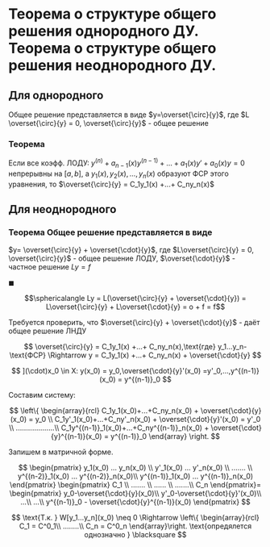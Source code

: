 # Теорема о структуре общего решения однородного ДУ. Теорема о структуре общего решения неоднородного ДУ.

## Для однородного

Общее решение представляется в виде 
$y=\overset{\circ}{y}$, где $L \overset{\circ}{y} = 0, \overset{\circ}{y}$ - общее
решение

### Теорема

Если все коэфф. ЛОДУ: $y^{(n)} + a_{n-1}(x)y^{(n-1)} +...+a_1(x)y' + a_0(x)y = 0$
непрерывны на $[a,b]$, а $y_1(x),y_2(x),...,y_n(x)$ образуют ФСР этого уравнения,
то $\overset{\circ}{y} = C_1y_1(x) +...+ C_ny_n(x)$

## Для неоднородного

### Теорема Общее решение представляется в виде 

$y= \overset{\circ}{y} + \overset{\cdot}{y}$, где $L\overset{\circ}{y} = 0, \overset{\circ}{y}$ - общее решение ЛОДУ,  $\overset{\cdot}{y}$ - частное
решение $Ly = f$

$\blacksquare$

$$\sphericalangle Ly = L(\overset{\circ}{y} + \overset{\cdot}{y}) = L\overset{\circ}{y} + L\overset{\cdot}{y} = o + f = f$$

Требуется проверить, что  $\overset{\circ}{y} + \overset{\cdot}{y}$ - даёт общее решение ЛНДУ

$$
\overset{\circ}{y} = C_1y_1(x) +...+ C_ny_n(x),\text{где} y_1...y_n-\text{ФСР} 
\Rightarrow  y = C_1y_1(x) +...+ C_ny_n(x) + \overset{\cdot}{y}
$$

$$
](\cdot)x_0 \in X: y(x_0) = y_0,\overset{\cdot}{y}'(x_0) =y'_0,...,y^{(n-1)}(x_0) = y^{(n-1)}_0
$$

Составим систему: 

$$
\left\{
\begin{array}{rcl} 
    C_1y_1(x_0)+...+C_ny_n(x_0)  + \overset{\cdot}{y}(x_0) = y_0  \\
    C_1y'_1(x_0)+...+C_ny'_n(x_0)  + \overset{\cdot}{y}'(x_0) = y'_0 \\
    ...................\\
    C_1y^{(n-1)}_1(x_0)+...+C_ny^{(n-1)}_n(x_0)  + \overset{\cdot}{y}^{(n-1)}(x_0) = y^{(n-1)}_0
\end{array}
\right.
$$

Запишем в матричной форме.

$$
\begin{pmatrix}
    y_1(x_0) ... y_n(x_0) \\
    y'_1(x_0) ... y'_n(x_0) \\
    ....... \\
    y^{(n-2)}_1(x_0) ... y^{(n-2)}_n(x_0)\\
    y^{(n-1)}_1(x_0) ... y^{(n-1)}_n(x_0)
\end{pmatrix}
\begin{pmatrix} 
    C_1 \\
    ....... \\
    ...... \\
    .......\\
    C_n
\end{pmatrix}=
\begin{pmatrix} 
    y_0-\overset{\cdot}{y}(x_0)\\
    y'_0-\overset{\cdot}{y}'(x_0)\\
    ...\\
    ...\\
    y^{(n-1)}_0 - \overset{\cdot}{y}^{(n-1)}(x_0)
\end{pmatrix}
$$

$$
\text{Т.к. } W[y_1...y_n](x_0) \neq 0
\Rightarrow \left\{
\begin{array}{rcl} 
    C_1 = C^0_1\\
    ........\\
    C_n = C^0_n
\end{array}\right.
\text{опредялется однозначно  }
\blacksquare
$$  

